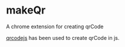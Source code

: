 # makeQr
A chrome extension for creating qrCode 

[qrcodejs](https://github.com/davidshimjs/qrcodejs) has been used to create qrCode in js.
